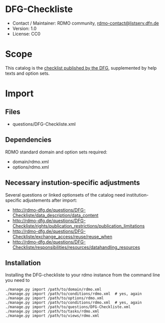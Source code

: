 # DFG-Checkliste
* Contact / Maintainer: RDMO community, rdmo-contact@listserv.dfn.de
* Version: 1.0
* License: CC0

# Scope
This catalog is the [checklist published by the DFG](https://www.dfg.de/research_data/checklist), supplemented by help texts and option sets.

# Import

## Files
* questions/DFG-Checkliste.xml

## Dependencies
RDMO standard domain and option sets required:
* domain/rdmo.xml
* options/rdmo.xml

## Necessary instution-specific adjustments
Several questions or linked optionsets of the catalog need institution-specific adjustements after import:
* http://rdmo-dfg.de/questions/DFG-Checkliste/data_description/data_content
* http://rdmo-dfg.de/questions/DFG-Checkliste/rights/publication_restrictions/publication_limitations
* http://rdmo-dfg.de/questions/DFG-Checkliste/exchange_access/reuse/reuse_when
* http://rdmo-dfg.de/questions/DFG-Checkliste/responsibilities/resources/datahandling_resources

## Installation
Installing the DFG-checkliste to your rdmo instance from the command line you need to 
```
./manage.py import /path/to/domain/rdmo.xml
./manage.py import /path/to/conditions/rdmo.xml  # yes, again
./manage.py import /path/to/options/rdmo.xml
./manage.py import /path/to/conditions/rdmo.xml  # yes, again
./manage.py import /path/to/questions/DFG-Checkliste.xml
./manage.py import /path/to/tasks/rdmo.xml
./manage.py import /path/to/views/rdmo.xml
```
